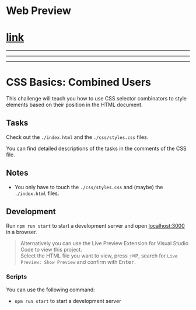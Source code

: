 # Web Preview
# [ link ](https://htmlpreview.github.io/?https://github.com/jakobm101/web-challenges/blob/main/0001--css/css-basics_combined-users/index.html)
---
---
---

# CSS Basics: Combined Users

This challenge will teach you how to use CSS selector combinators to style elements based on their position in the HTML document.

## Tasks

Check out the `./index.html` and the `./css/styles.css` files.

You can find detailed descriptions of the tasks in the comments of the CSS file.

## Notes

- You only have to touch the `./css/styles.css` and (maybe) the `./index.html` files.

## Development

Run `npm run start` to start a development server and open [localhost:3000](http://localhost:3000) in a browser.

> Alternatively you can use the Live Preview Extension for Visual Studio Code to view this project.  
> Select the HTML file you want to view, press <kbd>⇧</kbd><kbd>⌘</kbd><kbd>P</kbd>, search for `Live Preview: Show Preview` and confirm with <kbd>Enter</kbd>.

### Scripts

You can use the following command:

- `npm run start` to start a development server
